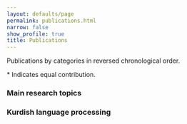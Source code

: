 ```yaml
---
layout: defaults/page
permalink: publications.html
narrow: false
show_profile: true
title: Publications
---
```

Publications by categories in reversed chronological order. 

&#42; Indicates equal contribution. 

### Main research topics

<!-- {% bibliography --file papers %} -->

### Kurdish language processing

<!-- {% bibliography --file klp %} -->

